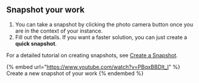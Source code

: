 ## Snapshot your work

1. You can take a snapshot by clicking the photo camera button once you are in the context of your instance.
2. Fill out the details. If you want a faster solution, you can just create a **quick snapshot**.

For a detailed tutorial on creating snapshots, see [Create a Snapshot](../../features/snapshots/create-a-snapshot.md).

{% embed url="https://www.youtube.com/watch?v=PBqxBBDlt_I" %}
Create a new snapshot of your work
{% endembed %}
